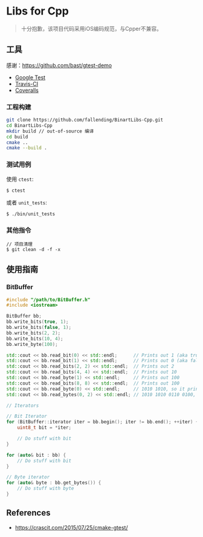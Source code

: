 # Libs for Cpp

> 十分抱歉，该项目代码采用iOS编码规范，与Cpper不兼容。

## 工具

感谢：https://github.com/bast/gtest-demo

- [Google Test](https://github.com/google/googletest/blob/master/googletest/docs/primer.md)
- [Travis-CI](https://docs.travis-ci.com/)
- [Coveralls](https://coveralls.io/)

### 工程构建

```bash
git clone https://github.com/fallending/BinartLibs-Cpp.git
cd BinartLibs-Cpp
mkdir build // out-of-source 编译
cd build
cmake ..
cmake --build .
```

### 测试用例

使用 `ctest`:
```
$ ctest
```

或者 `unit_tests`:
```
$ ./bin/unit_tests
```


### 其他指令

```
// 项目清理
$ git clean -d -f -x
```

## 使用指南

### BitBuffer

```c++
#include "/path/to/BitBuffer.h"
#include <iostream>

BitBuffer bb;
bb.write_bits(true, 1);
bb.write_bits(false, 1);
bb.write_bits(2, 2);
bb.write_bits(10, 4);
bb.write_byte(100);

std::cout << bb.read_bit(0) << std::endl;      // Prints out 1 (aka true)
std::cout << bb.read_bit(1) << std::endl;      // Prints out 0 (aka false)
std::cout << bb.read_bits(2, 2) << std::endl;  // Prints out 2
std::cout << bb.read_bits(4, 4) << std::endl;  // Prints out 10
std::cout << bb.read_byte(1) << std::endl;     // Prints out 100
std::cout << bb.read_bits(8, 8) << std::endl;  // Prints out 100
std::cout << bb.read_byte(0) << std::endl;     // 1010 1010, so it prints out 170
std::cout << bb.read_bytes(0, 2) << std::endl; // 1010 1010 0110 0100, so it prints out 43620

// Iterators

// Bit Iterator
for (BitBuffer::iterator iter = bb.begin(); iter != bb.end(); ++iter) {
    uint8_t bit = *iter;

    // Do stuff with bit
}

for (auto& bit : bb) {
    // Do stuff with bit
}

// Byte iterator
for (auto& byte : bb.get_bytes()) {
    // Do stuff with byte
}
```


## References

- https://crascit.com/2015/07/25/cmake-gtest/
